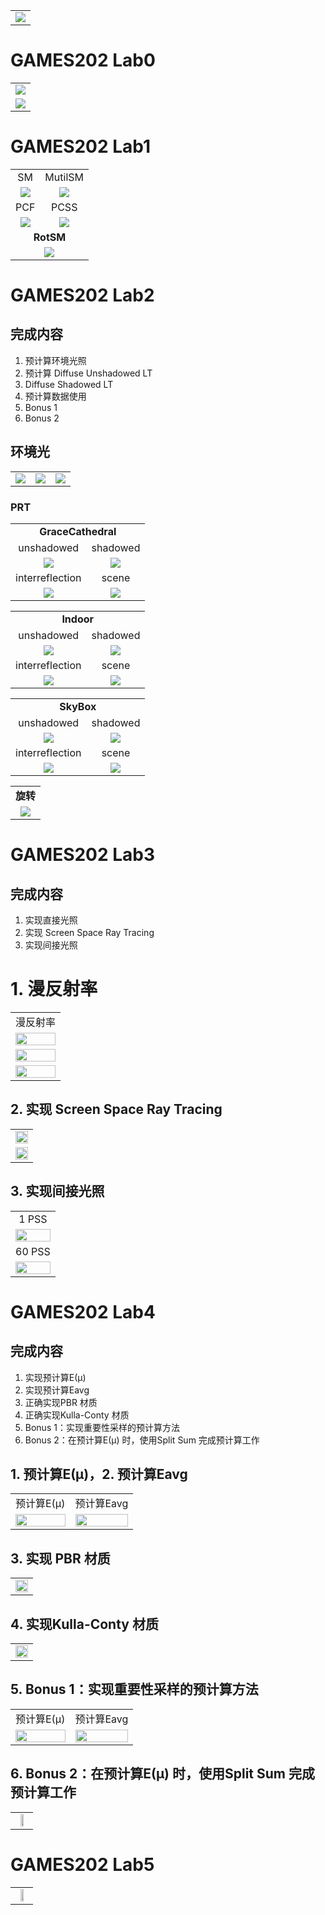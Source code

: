 <table>
    <tr>
        <td align='center'><img src='./images/games202.png'/></td>
    </tr>
</table>

# GAMES202 Lab0

<table>
    <tr>
        <td align='center'><img src='./images/00_01.png'/></td>
    </tr>
    <tr>
        <td align='center'><img src='./images/00_02.png'/></td>
    </tr>
</table>

# GAMES202 Lab1

<table border="0">
    <tr>
        <td align='center'>SM</td>
        <td align='center'>MutilSM</td>
    </tr>
    <tr>
        <td align='center'><img src='./images/01_SM_renzhixiong.png'/></td>
        <td align='center'><img src='./images/01_MutilSM_renzhixiong.png'/></td>
    </tr>
    <tr>
        <td align='center'>PCF</td>
        <td align='center'>PCSS</td>
    </tr>
    <tr>
        <td align='center'><img src='./images/01_PCF_renzhixiong.png'/></td>
        <td align='center'><img src='./images/01_PCSS_renzhixiong.png'/></td>
    </tr>
    <tr>
        <td align='center' colspan=2><b>RotSM</b></td>
    </tr>
    <tr>
        <td align='center' colspan=2><img src='./images/01_RotSM_renzhixiong.gif'/></td>
    </tr>
</table>

# GAMES202 Lab2

## 完成内容

1. 预计算环境光照
2. 预计算 Diffuse Unshadowed LT
3. Diffuse Shadowed LT
4. 预计算数据使用
5. Bonus 1
6. Bonus 2

## 环境光

<table border="0">
    <tr>
        <td align='center'><img src='./images/02_PRT_Shadowed_sample01.png'/></td>
        <td align='center'><img src='./images/02_PRT_Shadowed_sample02.png'/></td>
        <td align='center'><img src='./images/02_PRT_Shadowed_sample03.png'/></td>
    </tr>
</table>

### PRT

<table border="0">
    <tr>
        <td align='center' colspan=2><b>GraceCathedral</b></td>
    </tr>
    <tr>
        <td align='center'>unshadowed</td>
        <td align='center'>shadowed</td>
    </tr>
    <tr>
        <td align='center'><img src='./images/02_PRT_Unshadowed_gracecathedral.png'/></td>
        <td align='center'><img src='./images/02_PRT_Shadowed_gracecathedral.png'/></td>
    </tr>
    <tr>
        <td align='center'>interreflection</td>
        <td align='center'>scene</td>
    </tr>
    <tr>
        <td align='center'><img src='./images/02_PRT_InterRef_gracecathedral.png'/></td>
        <td align='center'><img src='./images/02_PRT_InterRef_gracecathedral_scene.png'/></td>
    </tr>
</table>

<table border="0">
    <tr>
        <td align='center' colspan=2><b>Indoor</b></td>
    </tr>
    <tr>
        <td align='center'>unshadowed</td>
        <td align='center'>shadowed</td>
    </tr>
    <tr>
        <td align='center'><img src='./images/02_PRT_Unshadowed_indoor.png'/></td>
        <td align='center'><img src='./images/02_PRT_Shadowed_indoor.png'/></td>
    </tr>
    <tr>
        <td align='center'>interreflection</td>
        <td align='center'>scene</td>
    </tr>
    <tr>
        <td align='center'><img src='./images/02_PRT_InterRef_indoor.png'/></td>
        <td align='center'><img src='./images/02_PRT_InterRef_indoor_scene.png'/></td>
    </tr>
</table>

<table border="0">
    <tr>
        <td align='center' colspan=2><b>SkyBox</b></td>
    </tr>
    <tr>
        <td align='center'>unshadowed</td>
        <td align='center'>shadowed</td>
    </tr>
    <tr>
        <td align='center'><img src='./images/02_PRT_Unshadowed_skybox.png'/></td>
        <td align='center'><img src='./images/02_PRT_Shadowed_skybox.png'/></td>
    </tr>
    <tr>
        <td align='center'>interreflection</td>
        <td align='center'>scene</td>
    </tr>
    <tr>
        <td align='center'><img src='./images/02_PRT_InterRef_skybox.png'/></td>
        <td align='center'><img src='./images/02_PRT_InterRef_skybox_scene.png'/></td>
    </tr>
</table>

<table border="0">
    <tr>
        <td align='center'><b>旋转</b></td>
    </tr>
    <tr>
        <td align='center'><img src='./images/02_PRT_InterRef_gracecathedral.gif'/></td>
    </tr>
</table>

# GAMES202 Lab3

## 完成内容

1. 实现直接光照
2. 实现 Screen Space Ray Tracing
3. 实现间接光照

# 1. 漫反射率

<table border="0">
    <tr>
        <td align='center'>漫反射率</td>
    </tr>
    <tr>
        <td align='center'><img src='./images/03_Diffuse0.png' width='100%' hight='100%'/></td>
    </tr>
    <tr>
        <td align='center'><img src='./images/03_Diffuse1.png' width='100%' hight='100%'/></td>
    </tr>
    <tr>
        <td align='center'><img src='./images/03_Diffuse2.png' width='100%' hight='100%'/></td>
    </tr>
</table>

## 2. 实现 Screen Space Ray Tracing

<table border="0">
    <tr>
        <td align='center'><img src='./images/03_RayTracing0.png' width='100%' hight='100%'/></td>
    </tr>
    <tr>
        <td align='center'><img src='./images/03_RayTracing1.png' width='100%' hight='100%'/></td>
    </tr>
</table>

## 3. 实现间接光照

<table border="0">
    <tr>
        <td align='center'>1 PSS</td>
    </tr>
    <tr>
        <td align='center'><img src='./images/03_1PSS.png' width='100%' hight='100%'/></td>
    </tr>
    <tr>
        <td align='center'>60 PSS</td>
    </tr>
    <tr>
        <td align='center'><img src='./images/03_60PSS.png' width='100%' hight='100%'/></td>
    </tr>
</table>

# GAMES202 Lab4

## 完成内容

1. 实现预计算E(μ)
2. 实现预计算Eavg
3. 正确实现PBR 材质
4. 正确实现Kulla-Conty 材质
5. Bonus 1：实现重要性采样的预计算方法
6. Bonus 2：在预计算E(μ) 时，使用Split Sum 完成预计算工作

## 1. 预计算E(μ)，2. 预计算Eavg

<table border="0">
    <tr>
        <td align='center'>预计算E(μ)</td>
        <td align='center'>预计算Eavg</td>
    </tr>
    <tr>
        <td align='center'><img src='./images/04_GGX_E_MC_LUT.png' width='100%' hight='100%'/></td>
        <td align='center'><img src='./images/04_GGX_Eavg_LUT_MC.png' width='100%' hight='100%'/></td>
    </tr>
</table>

## 3. 实现 PBR 材质

<table border="0">
    <tr>
        <td align='center'><img src='./images/04_PBR.png' width='100%' hight='100%'/></td>
    </tr>
</table>

## 4. 实现Kulla-Conty 材质

<table border="0">
    <tr>
        <td align='center'><img src='./images/04_Kulla-Conty.png' width='100%' hight='100%'/></td>
    </tr>
</table>

## 5. Bonus 1：实现重要性采样的预计算方法

<table border="0">
    <tr>
        <td align='center'>预计算E(μ)</td>
        <td align='center'>预计算Eavg</td>
    </tr>
    <tr>
        <td align='center'><img src='./images/04_GGX_E_LUT.png' width='100%' hight='100%'/></td>
        <td align='center'><img src='./images/04_GGX_Eavg_LUT.png' width='100%' hight='100%'/></td>
    </tr>
</table>

## 6. Bonus 2：在预计算E(μ) 时，使用Split Sum 完成预计算工作

<table border="0">
    <tr>
        <td align='center'><img src='./images/04_Split-Sum.png' width='50%' hight='50%'/></td>
    </tr>
</table>

# GAMES202 Lab5

<table border="0">
    <tr>
        <td align='center'><img src='./images/05_01.png' width='50%' hight='50%'/></td>
    </tr>
</table>
